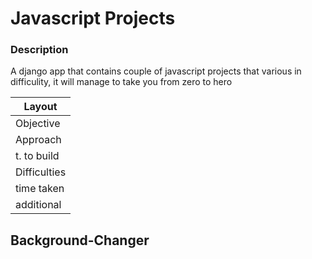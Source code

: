 # Javascript Projects

### Description

A django app that contains couple of javascript projects that various in difficulity, it will manage to take you from zero to hero

| **Layout**  |
|-------------|
| Objective   |
| Approach    |
| t. to build |
| Difficulties|
| time taken  |
| additional  |

## Background-Changer
